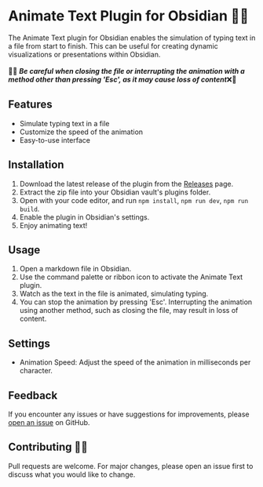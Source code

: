# Animate Text Plugin for Obsidian ✍🏻

The Animate Text plugin for Obsidian enables the simulation of typing text in a file from start to finish. This can be useful for creating dynamic visualizations or presentations within Obsidian.<br><br>
👻❌
***Be careful when closing the file or interrupting the animation with a method other than pressing 'Esc', as it may cause loss of content***❌👻

## Features

- Simulate typing text in a file
- Customize the speed of the animation
- Easy-to-use interface

## Installation

1. Download the latest release of the plugin from the [Releases](https://github.com/RafGonzatto/Obsidian-Text-Animate-Plugin/releases) page.
2. Extract the zip file into your Obsidian vault's plugins folder.
3. Open with your code editor, and run `npm install`, `npm run dev`, `npm run build`.
3. Enable the plugin in Obsidian's settings.
4. Enjoy animating text!

## Usage

1. Open a markdown file in Obsidian.
2. Use the command palette or ribbon icon to activate the Animate Text plugin.
3. Watch as the text in the file is animated, simulating typing.
4. You can stop the animation by pressing 'Esc'. Interrupting the animation using another method, such as closing the file, may result in loss of content.


## Settings 

- Animation Speed: Adjust the speed of the animation in milliseconds per character.

## Feedback 

If you encounter any issues or have suggestions for improvements, please [open an issue](https://github.com/RafGonzatto/Obsidian-Text-Animate-Plugin/issues) on GitHub.

## Contributing 🤝🏻


Pull requests are welcome. For major changes, please open an issue first to discuss what you would like to change.
